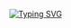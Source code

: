 [![Typing SVG](https://readme-typing-svg.demolab.com?font=Fira+Code&weight=1000&size=100&duration=1000&pause=1000&center=true&vCenter=true&multiline=true&random=false&width=435&lines=%24%24%5C+++%24%24%5C+++++++++++++++++++++++++++%24%24%5C+++%24%24%5C+++++++++++%24%24%5C+++++++;%24%24+%7C++%24%24+%7C++++++++++++++++++++++++++%24%24+%7C++%24%24+%7C++++++++++%24%24+%7C++++++;%24%24+%7C++%24%24+%7C%24%24%24%24%24%24%24%5C+++%24%24%24%24%24%24%5C++++++++%24%24+%7C++%24%24+%7C%24%24%5C+++%24%24%5C+%24%24%24%24%24%24%24%5C+;%24%24+%7C++%24%24+%7C%24%24++__%24%24%5C+%24%24++__%24%24%5C+++++++%24%24%24%24%24%24%24%24+%7C%24%24+%7C++%24%24+%7C%24%24++__%24%24%5C+;%24%24+%7C++%24%24+%7C%24%24+%7C++%24%24+%7C%24%24+%2F++%24%24+%7C++++++%24%24++__%24%24+%7C%24%24+%7C++%24%24+%7C%24%24+%7C++%24%24+%7C;%24%24+%7C++%24%24+%7C%24%24+%7C++%24%24+%7C%24%24+%7C++%24%24+%7C++++++%24%24+%7C++%24%24+%7C%24%24+%7C++%24%24+%7C%24%24+%7C++%24%24+%7C;%5C%24%24%24%24%24%24++%7C%24%24+%7C++%24%24+%7C%5C%24%24%24%24%24%24++%7C++++++%24%24+%7C++%24%24+%7C%5C%24%24%24%24%24%24++%7C%24%24%24%24%24%24%24++%7C;+%5C______%2F+%5C__%7C++%5C__%7C+%5C______%2F+++++++%5C__%7C++%5C__%7C+%5C______%2F+%5C_______%2F+)](https://git.io/typing-svg)
